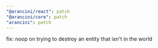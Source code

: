 ```yaml
---
"@arancini/react": patch
"@arancini/core": patch
"arancini": patch
---
```


fix: noop on trying to destroy an entity that isn't in the world
